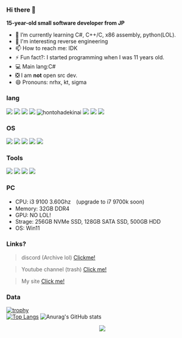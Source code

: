 ### Hi there 👋
**15-year-old small software developer from JP**

- 🌱 I’m currently learning C#, C++/C, x86 assembly, python(LOL).
- 🤔 I'm interesting reverse engineering
- 📫 How to reach me: IDK
- ⚡ Fun fact?: I started programming when I was 11 years old.
- 💻 Main lang:C#
- ❎ I am **not** open src dev.
- 😄 Pronouns: nrhx, kt, sigma
### lang
![](https://img.shields.io/badge/-Clang-00599C.svg?logo=C&style=flat)
![](https://img.shields.io/badge/-C++-00599C.svg?logo=C%2B%2B&style=flat)
![](https://img.shields.io/badge/-Csharp-00599C.svg?logo=C%23&style=flat)
![](https://img.shields.io/badge/-ps-00599C.svg?logo=powershell&style=flat)
![hontohadekinai](https://img.shields.io/badge/-python-00599C.svg?logo=python&style=flat)
![](https://img.shields.io/badge/-CMD-00599C.svg?logo=windows%20terminal&style=flat)
![](https://img.shields.io/badge/-html-00599C.svg?logo=html5&style=flat)
![](https://img.shields.io/badge/-Javascript-00599C.svg?logo=javascript&style=flat)
### OS
![](https://img.shields.io/badge/-Windows11-00599C.svg?logo=windows11&style=flat)
![](https://img.shields.io/badge/-Windows10-00599C.svg?logo=windows10&style=flat)
![](https://img.shields.io/badge/-WindowsXP-00599C.svg?logo=windowsxp&style=flat)
![](https://img.shields.io/badge/-WindowsVista-00599C.svg?logo=windowsxp&style=flat)
![](https://img.shields.io/badge/-Android-00599C.svg?logo=android&style=flat)
### Tools
![](https://img.shields.io/badge/-Visualstudio2022,2017-00599C.svg?logo=visualstudio&style=flat)
![](https://img.shields.io/badge/-VScode-00599C.svg?logo=visual%20studio%20code&style=flat)
![](https://img.shields.io/badge/-Spotify-00599C.svg?logo=Spotify&style=flat)
![](https://img.shields.io/badge/-Amazon-00599C.svg?logo=amazon&style=flat)
 ### PC
 - CPU: i3 9100 3.60Ghz　(upgrade to i7 9700k soon)
 - Memory: 32GB DDR4
 - GPU: NO LOL!
 - Strage: 256GB NVMe SSD, 128GB SATA SSD, 500GB HDD
 - OS: Win11

### Links?
> discord (Archive lol)
> [Clickme!](https://discord.gg/uBhTBaQy4K)

> Youtube channel (trash)
> [Click me!](https://www.youtube.com/@KT_ptr35)

> My site
> [Click me!](https://ktxxxx0828.github.io/KTsite)


### Data
[![trophy](https://github-profile-trophy.vercel.app/?username=ktxxxx0828&theme=onedark&row=1&no-frame=true)](https://github.com/ryo-ma/github-profile-trophy)
<br>
[![Top Langs](https://github-readme-stats.vercel.app/api/top-langs/?username=KTxXxX0828&layout=compact&hide=makefile&theme=radical&count_private=true)](https://github.com/anuraghazra/github-readme-stats)
![Anurag's GitHub stats](https://github-readme-stats.vercel.app/api?username=ktxxxx0828&hide=stars,issues&show_icons=true&border_radius=4.5&theme=radical&count_private=true&include_all_commits=true)


<p align="center"><img align="center" src="https://profile-counter.glitch.me/{KTxXxX0828}/count.svg" /></p> 



<!--
**KTxXxX0828/KTxXxX0828** is a ✨ _special_ ✨ repository because its `README.md` (this file) appears on your GitHub profile.

Here are some ideas to get you started:

- 🔭 I’m currently working on ...
- 🌱 I’m currently learning ...
- 👯 I’m looking to collaborate on ...
- 🤔 I’m looking for help with ...
- 💬 Ask me about ...
- 📫 How to reach me: ...
- 😄 Pronouns: ...
- ⚡ Fun fact: ...
-->
